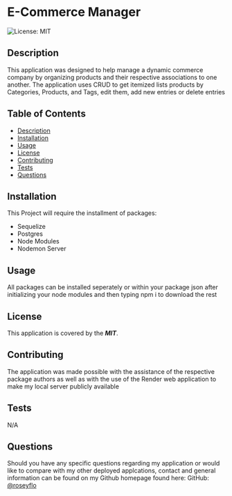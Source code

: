 # E-Commerce Manager

![License: MIT](https://img.shields.io/badge/License-MIT-yellow.svg)

## Description
This application was designed to help manage a dynamic commerce company by organizing products and their respective associations to one another. The application uses CRUD to get itemized lists products by Categories, Products, and Tags, edit them, add new entries or delete entries 

## Table of Contents
- [Description](#description)
- [Installation](#installation)
- [Usage](#usage)
- [License](#license)
- [Contributing](#contributing)
- [Tests](#tests)
- [Questions](#questions)

## Installation
This Project will require the installment of packages:
- Sequelize
- Postgres
- Node Modules
- Nodemon Server


## Usage
All packages can be installed seperately or within your package json after initializing your node modules and then typing npm i to download the rest 

## License
This application is covered by the ***MIT***.

## Contributing
The application was made possible with the assistance of the respective package authors as well as with the use of the Render web application to make my local server publicly available

## Tests
N/A

## Questions
Should you have any specific questions regarding my application or would like to compare with my other deployed applcations, contact and general information can be found on my Github homepage found here: GitHub: [@roseyflo](https://github.com/roseyflo)
